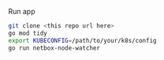 Run app

```bash
git clone <this repo url here>
go mod tidy
export KUBECONFIG=/path/to/your/k8s/config
go run netbox-node-watcher
```